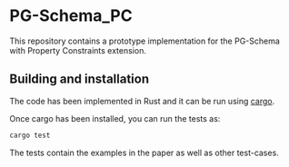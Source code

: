 # PG-Schema_PC

This repository contains a prototype implementation for the PG-Schema with Property Constraints extension.

## Building and installation 

The code has been implemented in Rust and it can be run using [cargo](https://doc.rust-lang.org/cargo/).

Once cargo has been installed, you can run the tests as:

```sh
cargo test
```

The tests contain the examples in the paper as well as other test-cases.